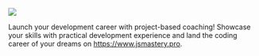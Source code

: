 [<img src="[https://user-images.githubusercontent.com/24898559/140033729-e747df62-40c2-4773-ac42-8dd7ca353384.jpeg](https://i.ibb.co/4Y0kfH2/GitHub.png)">](https://jsmastery.pro)

Launch your development career with project-based coaching! Showcase your skills with practical development experience and land the coding career of your dreams on https://www.jsmastery.pro.
